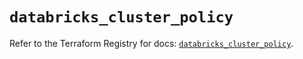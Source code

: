 # `databricks_cluster_policy`

Refer to the Terraform Registry for docs: [`databricks_cluster_policy`](https://registry.terraform.io/providers/databricks/databricks/1.49.0/docs/resources/cluster_policy).
